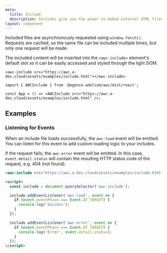 ```yaml
---
meta:
  title: Include
  description: Includes give you the power to embed external HTML files into the page.
layout: component
---
```


Included files are asynchronously requested using `window.fetch()`. Requests are cached, so the same file can be included multiple times, but only one request will be made.

The included content will be inserted into the `<awc-include>` element's default slot so it can be easily accessed and styled through the light DOM.

```html:preview
<awc-include src="https://awc.a-dev.cloud/assets/examples/include.html"></awc-include>
```

```jsx:react
import { AWCInclude } from '@agence-adeliom/awc/dist/react';

const App = () => <AWCInclude src="https://awc.a-dev.cloud/assets/examples/include.html" />;
```

## Examples

### Listening for Events

When an include file loads successfully, the `awc-load` event will be emitted. You can listen for this event to add custom loading logic to your includes.

If the request fails, the `awc-error` event will be emitted. In this case, `event.detail.status` will contain the resulting HTTP status code of the request, e.g. 404 (not found).

```html
<awc-include src="https://awc.a-dev.cloud/assets/examples/include.html"></awc-include>

<script>
  const include = document.querySelector('awc-include');

  include.addEventListener('awc-load', event => {
    if (event.eventPhase === Event.AT_TARGET) {
      console.log('Success');
    }
  });

  include.addEventListener('awc-error', event => {
    if (event.eventPhase === Event.AT_TARGET) {
      console.log('Error', event.detail.status);
    }
  });
</script>
```
